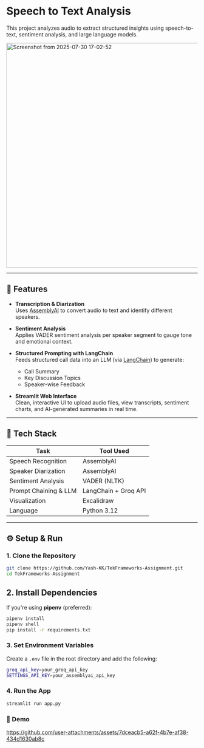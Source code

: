 #  Speech to Text Analysis

This project analyzes audio to extract structured insights using speech-to-text, sentiment analysis, and large language models.

<img width="631" height="592" alt="Screenshot from 2025-07-30 17-02-52" src="https://github.com/user-attachments/assets/67c8048d-3ae8-4f36-b503-0874acce2681" />


---

## 🔧 Features

- **Transcription & Diarization**  
  Uses [AssemblyAI](https://www.assemblyai.com/) to convert audio to text and identify different speakers.

- **Sentiment Analysis**  
  Applies VADER sentiment analysis per speaker segment to gauge tone and emotional context.

- **Structured Prompting with LangChain**  
  Feeds structured call data into an LLM (via [LangChain](https://www.langchain.com/)) to generate:
  - Call Summary  
  - Key Discussion Topics  
  - Speaker-wise Feedback
  
- **Streamlit Web Interface**  
  Clean, interactive UI to upload audio files, view transcripts, sentiment charts, and AI-generated summaries in real time.

---

## 🧠 Tech Stack

| Task                    | Tool Used             |
|-------------------------|-----------------------|
| Speech Recognition      | AssemblyAI            |
| Speaker Diarization     | AssemblyAI            |
| Sentiment Analysis      | VADER (NLTK)          |
| Prompt Chaining & LLM   | LangChain + Groq API  |
| Visualization           | Excalidraw            |
| Language                | Python 3.12           |

---

## ⚙️ Setup & Run

### 1. Clone the Repository

```bash
git clone https://github.com/Yash-KK/TekFrameworks-Assignment.git
cd TekFrameworks-Assignment

```
## 2. Install Dependencies

If you're using **pipenv** (preferred):

```bash
pipenv install
pipenv shell
pip install -r requirements.txt 

```

### 3. Set Environment Variables

Create a `.env` file in the root directory and add the following:

```bash
groq_api_key=your_groq_api_key
SETTINGS_API_KEY=your_assemblyai_api_key
```
### 4. Run the App
```bash
streamlit run app.py
```

### 🎥 Demo
https://github.com/user-attachments/assets/7dceacb5-a62f-4b7e-af38-434d1630ab8c

